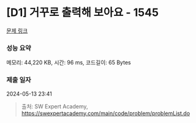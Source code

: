 # [D1] 거꾸로 출력해 보아요 - 1545 

[문제 링크](https://swexpertacademy.com/main/code/problem/problemDetail.do?contestProbId=AV2gbY0qAAQBBAS0) 

### 성능 요약

메모리: 44,220 KB, 시간: 96 ms, 코드길이: 65 Bytes

### 제출 일자

2024-05-13 23:41



> 출처: SW Expert Academy, https://swexpertacademy.com/main/code/problem/problemList.do